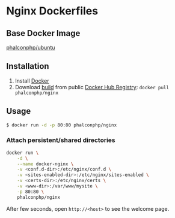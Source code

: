# Nginx Dockerfiles

## Base Docker Image

[phalconphp/ubuntu](https://hub.docker.com/r/phalconphp/ubuntu/)

## Installation

1. Install [Docker](https://www.docker.com/)
2. Download [build](https://hub.docker.com/r/phalconphp/nginx/) from public [Docker Hub Registry](https://registry.hub.docker.com/): `docker pull phalconphp/nginx`

## Usage

```sh
$ docker run -d -p 80:80 phalconphp/nginx
```

### Attach persistent/shared directories

```sh
docker run \
    -d \
    --name docker-nginx \
    -v <conf.d-dir>:/etc/nginx/conf.d \
    -v <sites-enabled-dir>:/etc/nginx/sites-enabled \
    -v <certs-dir>:/etc/nginx/certs \
    -v <www-dir>:/var/www/mysite \
    -p 80:80 \
    phalconphp/nginx
```

After few seconds, open `http://<host>` to see the welcome page.
